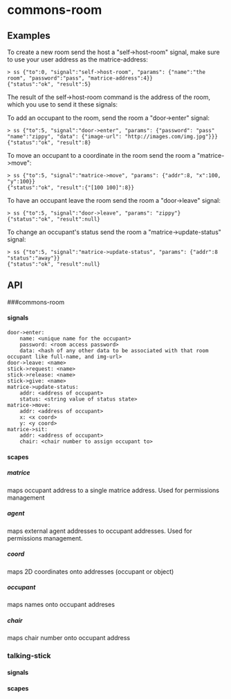 # commons-room

## Examples

To create a new room send the host a "self->host-room" signal, make sure to use your user address as the matrice-address:

    > ss {"to":0, "signal":"self->host-room", "params": {"name":"the room", "password":"pass", "matrice-address":4}}
    {"status":"ok", "result":5}

The result of the self->host-room command is the address of the room, which you use to send it these signals:

To add an occupant to the room, send the room a "door->enter" signal:

    > ss {"to":5, "signal":"door->enter", "params": {"password": "pass" "name":"zippy", "data": {"image-url": "http://images.com/img.jpg"}}}
    {"status":"ok", "result":8}

To move an occupant to a coordinate in the room send the room a "matrice->move":

    > ss {"to":5, "signal":"matrice->move", "params": {"addr":8, "x":100, "y":100}}
    {"status":"ok", "result":{"[100 100]":8}}

To have an occupant leave the room send the room a "door->leave" signal:

    > ss {"to":5, "signal":"door->leave", "params": "zippy"}
    {"status":"ok", "result":null}

To change an occupant's status send the room a "matrice->update-status" signal:

    > ss {"to":5, "signal":"matrice->update-status", "params": {"addr":8 "status":"away"}}
    {"status":"ok", "result":null}

  

## API


###commons-room
#### signals
    door->enter:
        name: <unique name for the occupant>
        password: <room access password>
        data: <hash of any other data to be associated with that room occupant like full-name, and img-url>
    door->leave: <name>
    stick->request: <name>
    stick->release: <name>
    stick->give: <name>
    matrice->update-status:
        addr: <address of occupant>
        status: <string value of status state>
    matrice->move: 
        addr: <address of occupant>
        x: <x coord>
        y: <y coord>
    matrice->sit:
        addr: <address of occupant>
        chair: <chair number to assign occupant to>

#### scapes

##### matrice
maps occupant address to a single matrice address.  Used for permissions management

##### agent
maps external agent addresses to occupant addresses.  Used for permissions management.

##### coord
maps 2D coordinates onto addresses (occupant or object)

##### occupant
maps names onto occupant addreses

##### chair
maps chair number onto occupant address

### talking-stick
#### signals
#### scapes

